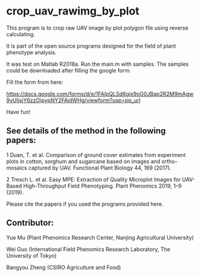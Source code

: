 # crop_uav_rawimg_by_plot
This program is to crop raw UAV image by plot polygon file using reverse calculating. 

It is part of the open source programs designed for the field of plant phenotype analysis. 

It was test on Matlab R2018a. Run the main.m with samples.
The samples could be downloaded after filling the google form.

Fill the form from here:

https://docs.google.com/forms/d/e/1FAIpQLSd6gix9oG0JBap2R2M9mAgw9vUIjsjY6zzOipypNY2FAjdWHg/viewform?usp=pp_url

Have fun!

## See details of the method in the following papers: 
1 Duan, T. et al. Comparison of ground cover estimates from experiment plots in cotton, sorghum and sugarcane based on images and ortho-mosaics captured by UAV. Functional Plant Biology 44, 169 (2017). 

2 Tresch L. et al. Easy MPE: Extraction of Quality Microplot Images for UAV-Based High-Throughput Field Phenotyping. Plant Phenomics 2019, 1–9 (2019). 

Please cite the papers if you used the programs provided here.

## Contributor: 
Yue Mu (Plant Phenomics Research Center, Nanjing Agricultural University) 

Wei Guo (International Field Phenomics Research Laboratory, The University of Tokyo) 

Bangyou Zheng (CSIRO Agriculture and Food)
